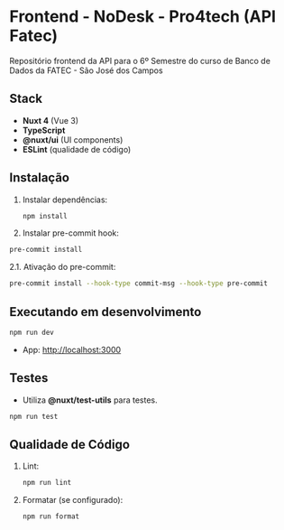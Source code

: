 # Frontend - NoDesk - Pro4tech (API Fatec)

Repositório frontend da API para o 6º Semestre do curso de Banco de Dados da FATEC - São José dos Campos

## Stack

- **Nuxt 4** (Vue 3)
- **TypeScript**
- **@nuxt/ui** (UI components)
- **ESLint** (qualidade de código)

## Instalação

1. Instalar dependências:

   ```bash
   npm install
   ```

2. Instalar pre-commit hook:

```bash
pre-commit install
```

2.1. Ativação do pre-commit:

```bash
pre-commit install --hook-type commit-msg --hook-type pre-commit
```

## Executando em desenvolvimento

```bash
npm run dev
```

- App: [http://localhost:3000](http://localhost:3000)

## Testes

- Utiliza **@nuxt/test-utils** para testes.

```bash
npm run test
```

## Qualidade de Código

1. Lint:

   ```bash
   npm run lint
   ```

2. Formatar (se configurado):

   ```bash
   npm run format
   ```
